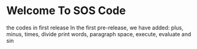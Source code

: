 # Welcome To SOS Code

the codes in first release
In the first pre-release, we have added:
plus, minus, times, divide
print words, paragraph space, execute, evaluate and sin
